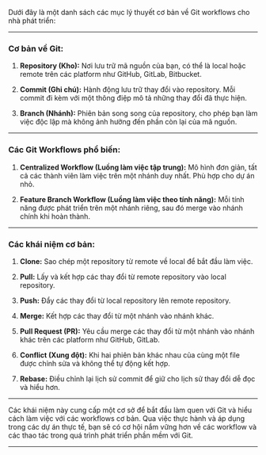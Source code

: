 Dưới đây là một danh sách các mục lý thuyết cơ bản về Git workflows cho nhà phát triển:

---

### Cơ bản về Git:

1. **Repository (Kho):** Nơi lưu trữ mã nguồn của bạn, có thể là local hoặc remote trên các platform như GitHub, GitLab, Bitbucket.

2. **Commit (Ghi chú):** Hành động lưu trữ thay đổi vào repository. Mỗi commit đi kèm với một thông điệp mô tả những thay đổi đã thực hiện.

3. **Branch (Nhánh):** Phiên bản song song của repository, cho phép bạn làm việc độc lập mà không ảnh hưởng đến phần còn lại của mã nguồn.

---

### Các Git Workflows phổ biến:

1. **Centralized Workflow (Luồng làm việc tập trung):** Mô hình đơn giản, tất cả các thành viên làm việc trên một nhánh duy nhất. Phù hợp cho dự án nhỏ.

2. **Feature Branch Workflow (Luồng làm việc theo tính năng):** Mỗi tính năng được phát triển trên một nhánh riêng, sau đó merge vào nhánh chính khi hoàn thành.

---

### Các khái niệm cơ bản:

1. **Clone:** Sao chép một repository từ remote về local để bắt đầu làm việc.

2. **Pull:** Lấy và kết hợp các thay đổi từ remote repository vào local repository.

3. **Push:** Đẩy các thay đổi từ local repository lên remote repository.

4. **Merge:** Kết hợp các thay đổi từ một nhánh vào nhánh khác.

5. **Pull Request (PR):** Yêu cầu merge các thay đổi từ một nhánh vào nhánh khác trên các platform như GitHub, GitLab.

6. **Conflict (Xung đột):** Khi hai phiên bản khác nhau của cùng một file được chỉnh sửa và không thể tự động kết hợp.

7. **Rebase:** Điều chỉnh lại lịch sử commit để giữ cho lịch sử thay đổi dễ đọc và hiểu hơn.

---

Các khái niệm này cung cấp một cơ sở để bắt đầu làm quen với Git và hiểu cách làm việc với các workflows cơ bản. Qua việc thực hành và áp dụng trong các dự án thực tế, bạn sẽ có cơ hội nắm vững hơn về các workflow và các thao tác trong quá trình phát triển phần mềm với Git.

---
